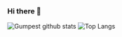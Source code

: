 ### Hi there 👋

<!--
**Gumpest/Gumpest** is a ✨ _special_ ✨ repository because its `README.md` (this file) appears on your GitHub profile.

Here are some ideas to get you started:

- 🔭 I’m currently working on ...
- 🌱 I’m currently learning ...
- 👯 I’m looking to collaborate on ...
- 🤔 I’m looking for help with ...
- 💬 Ask me about ...
- 📫 How to reach me: ...
- 😄 Pronouns: ...
- ⚡ Fun fact: ...
-->
![Gumpest github stats](https://github-readme-stats.vercel.app/api?username=Gumpest&show_icons=true&theme=prussian&count_private=true)
![Top Langs](https://github-readme-stats.vercel.app/api/top-langs/?username=Gumpest&layout=compact)
